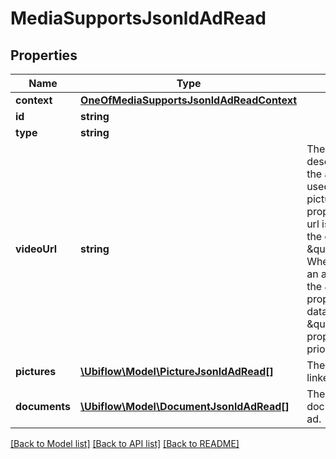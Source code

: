 # MediaSupportsJsonldAdRead

## Properties
Name | Type | Description | Notes
------------ | ------------- | ------------- | -------------
**context** | [**OneOfMediaSupportsJsonldAdReadContext**](OneOfMediaSupportsJsonldAdReadContext.md) |  | [optional] 
**id** | **string** |  | [optional] 
**type** | **string** |  | [optional] 
**videoUrl** | **string** | The url of the video describing the product of the ad.  This property is used only for video urls : pictures have their own property.  Note : The video url is also available under the data \&quot;visite_virtuelle\&quot;. When creating or updating an ad, you can use either the \&quot;videoUrl\&quot; property or the specific data : if the \&quot;videoUrl\&quot; property is set, it will have priority. | [optional] 
**pictures** | [**\Ubiflow\Model\PictureJsonldAdRead[]**](PictureJsonldAdRead.md) | The collection of pictures linked to the ad. | 
**documents** | [**\Ubiflow\Model\DocumentJsonldAdRead[]**](DocumentJsonldAdRead.md) | The collection of documents linked to the ad. | 

[[Back to Model list]](../../README.md#documentation-for-models) [[Back to API list]](../../README.md#documentation-for-api-endpoints) [[Back to README]](../../README.md)

